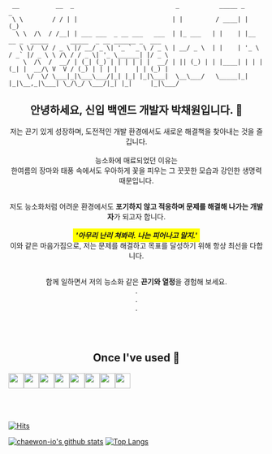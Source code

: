 ```
 __          __  _                            _           _____ _                                          _       
 \ \        / / | |                          | |         / ____| |                                        (_)      
  \ \  /\  / /__| | ___ ___  _ __ ___   ___  | |_ ___   | |    | |__   __ _  _____      _____  _ __ ______ _  ___  
   \ \/  \/ / _ \ |/ __/ _ \| '_ ` _ \ / _ \ | __/ _ \  | |    | '_ \ / _` |/ _ \ \ /\ / / _ \| '_ \______| |/ _ \ 
    \  /\  /  __/ | (_| (_) | | | | | |  __/ | || (_) | | |____| | | | (_| |  __/\ V  V / (_) | | | |     | | (_) |
     \/  \/ \___|_|\___\___/|_| |_| |_|\___|  \__\___/   \_____|_| |_|\__,_|\___| \_/\_/ \___/|_| |_|     |_|\___/ 

``` 
<div align="center">   
<h2> 안녕하세요, 신입 백엔드 개발자 박채원입니다. 🌸 </h2>
저는 끈기 있게 성장하며, 도전적인 개발 환경에서도 새로운 해결책을 찾아내는 것을 즐깁니다.  <br> <br>
능소화에 매료되었던 이유는 <br>
한여름의 장마와 태풍 속에서도 우아하게 꽃을 피우는 그 꿋꿋한 모습과 강인한 생명력 때문입니다. <br> <br>

저도 능소화처럼 어려운 환경에서도 **포기하지 않고 적응하며 문제를 해결해 나가는 개발자**가 되고자 합니다.  <br>
<br>
<span style="background-color: yellow; padding: 5px;">***'아무리 난리 쳐봐라. 나는 피어나고 말지.'***</span>
<br>
이와 같은 마음가짐으로, 저는 문제를 해결하고 목표를 달성하기 위해 항상 최선을 다합니다.   <br> <br>

함께 일하면서 저의 능소화 같은 **끈기와 열정**을 경험해 보세요.  
.  
.  
.  
</div>
<br>
<br>




<div align="center">  
  
##  Once I've used 👊
<div style="display:flex; flex-direction:row;">
    <img src="https://img.shields.io/badge/Java-007396?style=flat&logo=Java&logoColor=white" height="30"> 
    <img src="https://img.shields.io/badge/Spring Boot-6DB33F?style=flat&logo=spring boot&logoColor=white" height="30">  
  <img src="https://img.shields.io/badge/SpringDataJPA-53B421?style=flat&logo=SpringDataJPA&logoColor=white" height="30">  
    <br>  
    <img src="https://img.shields.io/badge/MariaDB-003545?style=flat&logo=mariaDB&logoColor=white" height="30"/>
    <img src="https://img.shields.io/badge/mysql-4479A1?style=flat&logo=mysql&logoColor=white" height="30"> 
    <img src="https://img.shields.io/badge/JUnit5-25A162?style=flat&logo=JUnit5&logoColor=white" height="30"/>  
    <br>  

  <img src="https://img.shields.io/badge/Azure-0089D6?style=flat&logo=microsoft%20azure&logoColor=white" height="30"/>
  <img src="https://img.shields.io/badge/AWS-232F3E?style=flat&logo=amazon%20aws&logoColor=white" height="30"/>

</div><br>
</div>

<br>
<br>

[![Hits](https://hits.seeyoufarm.com/api/count/incr/badge.svg?url=https%3A%2F%2Fgithub.com%2Fchaewon-io&count_bg=%23B8B7F8&title_bg=%23555555&icon=&icon_color=%23E7E7E7&title=GITHUB&edge_flat=false)](https://hits.seeyoufarm.com)

[![chaewon-io's github stats](https://github-readme-stats.vercel.app/api?username=chaewon-io&theme=discord_old_blurple&show_icons=true)](https://github.com/chaewon-io/github-readme-stats) [![Top Langs](https://github-readme-stats.vercel.app/api/top-langs/?username=chaewon-io&layout=compact&theme=discord_old_blurple)](https://github.com/chaewon-io/github-readme-stats)

<br>
<br>

</div>
